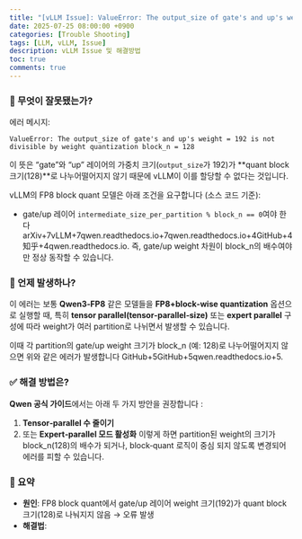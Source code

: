 ```yaml
---
title: "[vLLM Issue]: ValueError: The output_size of gate's and up's weight = 192 is not divisible by weight quantization block_n = 128"
date: 2025-07-25 08:00:00 +0900
categories: [Trouble Shooting]
tags: [LLM, vLLM, Issue]
description: vLLM Issue 및 해결방법
toc: true
comments: true
---
```


### 🧩 무엇이 잘못됐는가?

에러 메시지: 

```plain text
ValueError: The output_size of gate's and up's weight = 192 is not divisible by weight quantization block_n = 128
```

이 뜻은 “gate”와 “up” 레이어의 가중치 크기(`output_size`가 192)가 **quant block 크기(128)**로 나누어떨어지지 않기 때문에 vLLM이 이를 할당할 수 없다는 것입니다.

vLLM의 FP8 block quant 모델은 아래 조건을 요구합니다 (소스 코드 기준):

- gate/up 레이어 `intermediate_size_per_partition % block_n == 0`여야 한다 arXiv+7vLLM+7qwen.readthedocs.io+7qwen.readthedocs.io+4GitHub+4知乎+4qwen.readthedocs.io.
즉, gate/up weight 차원이 block_n의 배수여야만 정상 동작할 수 있습니다.

### 🎯 언제 발생하나?

이 에러는 보통 **Qwen3‑FP8** 같은 모델들을 **FP8+block‑wise quantization** 옵션으로 실행할 때, 특히 **tensor parallel(tensor‑parallel‑size)** 또는 **expert parallel** 구성에 따라 weight가 여러 partition로 나뉘면서 발생할 수 있습니다.

이때 각 partition의 gate/up weight 크기가 block_n (예: 128)로 나누어떨어지지 않으면 위와 같은 에러가 발생합니다 GitHub+5GitHub+5qwen.readthedocs.io+5.

### ✅ 해결 방법은?

**Qwen 공식 가이드**에서는 아래 두 가지 방안을 권장합니다 :

1. **Tensor‑parallel 수 줄이기**
1. 또는 **Expert‑parallel 모드 활성화**
이렇게 하면 partition된 weight의 크기가 block_n(128)의 배수가 되거나, block‑quant 로직이 중심 되지 않도록 변경되어 에러를 피할 수 있습니다.

### 📌 요약

- **원인**: FP8 block quant에서 gate/up 레이어 weight 크기(192)가 quant block 크기(128)로 나눠지지 않음 → 오류 발생
- **해결법**:

